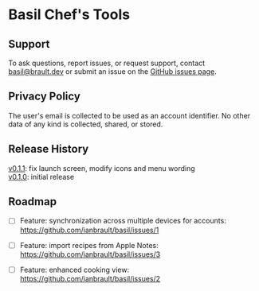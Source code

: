 # Basil Chef's Tools

## Support

To ask questions, report issues, or request support, contact
[basil@brault.dev](mailto:basil@brault.dev) or submit an issue on the
[GitHub issues page](https://github.com/ianbrault/basil/issues).

## Privacy Policy

The user's email is collected to be used as an account identifier. No other
data of any kind is collected, shared, or stored.

## Release History

[v0.1.1](https://github.com/ianbrault/basil/releases/tag/v0.1.1):
fix launch screen, modify icons and menu wording<br>
[v0.1.0](https://github.com/ianbrault/basil/releases/tag/v0.1.0):
initial release<br>

## Roadmap

- [ ] Feature: synchronization across multiple devices for accounts: https://github.com/ianbrault/basil/issues/1
- [ ] Feature: import recipes from Apple Notes: https://github.com/ianbrault/basil/issues/3
- [ ] Feature: enhanced cooking view: https://github.com/ianbrault/basil/issues/2

